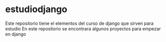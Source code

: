 # estudiodjango
Este repositorio tiene el elementos del curso de django que sirven para estudio
En este repositorio se encontrara algunos proyectos para empezar en django
